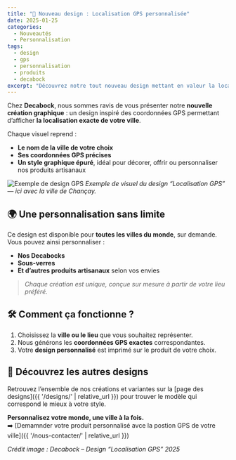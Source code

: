 ```yaml
---
title: "🧭 Nouveau design : Localisation GPS personnalisée"
date: 2025-01-25
categories:
  - Nouveautés
  - Personnalisation
tags:
  - design
  - gps
  - personnalisation
  - produits
  - decabock
excerpt: "Découvrez notre tout nouveau design mettant en valeur la localisation GPS de votre ville préférée. Un concept unique et entièrement personnalisable sur nos différents produits."
---
```


Chez **Decabock**, nous sommes ravis de vous présenter notre **nouvelle création graphique** : un design inspiré des coordonnées GPS permettant d’afficher **la localisation exacte de votre ville**.

Chaque visuel reprend :
- **Le nom de la ville de votre choix**
- **Ses coordonnées GPS précises**
- **Un style graphique épuré**, idéal pour décorer, offrir ou personnaliser nos produits artisanaux

![Exemple de design GPS](/assets/images/designs/position_gps/Modèle_localisation_GPS.png)
*Exemple de visuel du design “Localisation GPS” — ici avec la ville de Chançay.*

## 🌍 Une personnalisation sans limite

Ce design est disponible pour **toutes les villes du monde**, sur demande.  
Vous pouvez ainsi personnaliser :
- **Nos Decabocks**
- **Sous-verres**
- **Et d’autres produits artisanaux** selon vos envies

> *Chaque création est unique, conçue sur mesure à partir de votre lieu préféré.*

## 🛠️ Comment ça fonctionne ?

1. Choisissez la **ville ou le lieu** que vous souhaitez représenter.  
2. Nous générons les **coordonnées GPS exactes** correspondantes.  
3. Votre **design personnalisé** est imprimé sur le produit de votre choix.

## 🎨 Découvrez les autres designs

Retrouvez l’ensemble de nos créations et variantes sur la [page des designs]({{ '/designs/' | relative_url }}) pour trouver le modèle qui correspond le mieux à votre style.

**Personnalisez votre monde, une ville à la fois.**  
➡️ [Demamnder votre produit personnalisé avce la postion GPS de votre ville]({{ '/nous-contacter/' | relative_url }})

*Crédit image : Decabock – Design “Localisation GPS” 2025*
